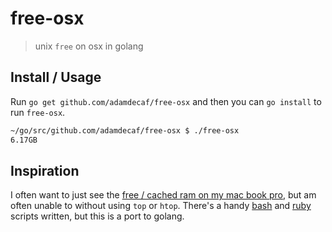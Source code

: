# free-osx

> unix `free` on osx in golang

## Install / Usage

Run `go get github.com/adamdecaf/free-osx` and then you can `go install` to run `free-osx`.

```bash
~/go/src/github.com/adamdecaf/free-osx $ ./free-osx
6.17GB
```

## Inspiration

I often want to just see the [free / cached ram on my mac book pro](https://apple.stackexchange.com/questions/4286/is-there-a-mac-os-x-terminal-version-of-the-free-command-in-linux-systems), but am often unable to without using `top` or `htop`. There's a handy [bash](https://github.com/vigo/dotfiles-universal/blob/master/prompts/free_memory) and [ruby](https://github.com/vigo/dotfiles-universal/blob/master/prompts%2Ffree_memory.rb) scripts written, but this is a port to golang.
